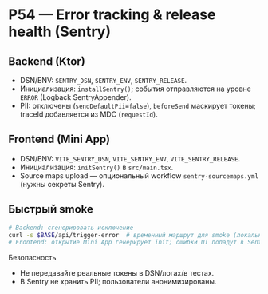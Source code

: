 # P54 — Error tracking & release health (Sentry)

## Backend (Ktor)
- DSN/ENV: `SENTRY_DSN`, `SENTRY_ENV`, `SENTRY_RELEASE`.
- Инициализация: `installSentry()`; события отправляются на уровне `ERROR` (Logback SentryAppender).
- PII: отключены (`sendDefaultPii=false`), `beforeSend` маскирует токены; traceId добавляется из MDC (`requestId`).

## Frontend (Mini App)
- DSN/ENV: `VITE_SENTRY_DSN`, `VITE_SENTRY_ENV`, `VITE_SENTRY_RELEASE`.
- Инициализация: `initSentry()` в `src/main.tsx`.
- Source maps upload — опциональный workflow `sentry-sourcemaps.yml` (нужны секреты Sentry).

## Быстрый smoke
```bash
# Backend: сгенерировать исключение
curl -s $BASE/api/trigger-error  # временный маршрут для smoke (локально)
# Frontend: открытие Mini App генерирует init; ошибки UI попадут в Sentry
```

Безопасность
- Не передавайте реальные токены в DSN/логах/в тестах.
- В Sentry не хранить PII; пользователи анонимизированы.

